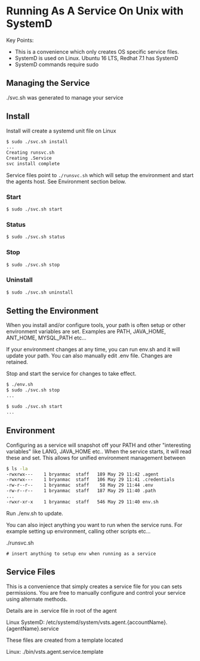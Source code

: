# Running As A Service On Unix with SystemD

Key Points:
  - This is a convenience which only creates OS specific service files.
  - SystemD is used on Linux.  Ubuntu 16 LTS, Redhat 7.1 has SystemD
  - SystemD commands require sudo

## Managing the Service

./svc.sh was generated to manage your service

## Install

Install will create a systemd unit file on Linux

```bash
$ sudo ./svc.sh install
...
Creating runsvc.sh
Creating .Service
svc install complete
```

Service files point to `./runsvc.sh` which will setup the environment and start the agents host.  See Environment section below.

### Start
```bash
$ sudo ./svc.sh start
```

### Status
```bash
$ sudo ./svc.sh status
```

### Stop
```bash
$ sudo ./svc.sh stop
```

### Uninstall
```bash
$ sudo ./svc.sh uninstall

```

## Setting the Environment

When you install and/or configure tools, your path is often setup or other environment variables are set.  Examples are PATH, JAVA_HOME, ANT_HOME, MYSQL_PATH etc...

If your environment changes at any time, you can run env.sh and it will update your path.  You can also manually edit .env file.  Changes are retained. 

Stop and start the service for changes to take effect.

```bash
$ ./env.sh 
$ sudo ./svc.sh stop
...

$ sudo ./svc.sh start
...
```

## Environment

Configuring as a service will snapshot off your PATH and other "interesting variables" like LANG, JAVA_HOME etc..  When the service starts, it will read these and set.  This allows for unified environment management between

```bash
$ ls -la
-rwxrwx---    1 bryanmac  staff   189 May 29 11:42 .agent
-rwxrwx---    1 bryanmac  staff   106 May 29 11:41 .credentials
-rw-r--r--    1 bryanmac  staff    58 May 29 11:44 .env
-rw-r--r--    1 bryanmac  staff   187 May 29 11:40 .path
...
-rwxr-xr-x    1 bryanmac  staff   546 May 29 11:40 env.sh
```

Run ./env.sh to update.

You can also inject anything you want to run when the service runs.  For example setting up environment, calling other scripts etc...

./runsvc.sh
```
# insert anything to setup env when running as a service
```

## Service Files

This is a convenience that simply creates a service file for you can sets permissions.  You are free to manually configure and control your service using alternate methods.

Details are in .service file in root of the agent

Linux SystemD: /etc/systemd/system/vsts.agent.{accountName}.{agentName}.service

These files are created from a template located

Linux: ./bin/vsts.agent.service.template
